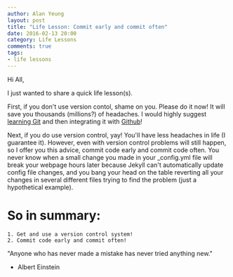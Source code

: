 ```yaml
---
author: Alan Yeung
layout: post
title: "Life Lesson: Commit early and commit often"
date: 2016-02-13 20:00
category: Life Lessons
comments: true
tags:
- life lessons
---
```


Hi All,

I just wanted to share a quick life lesson(s).

First, if you don't use version contol, shame on you. Please do it now! It will save you thousands (millions?) of headaches. I would highly suggest [learning Git](https://try.github.io/levels/1/challenges/1) and then integrating it with [Github](https://github.com/)!

Next, if you do use version control, yay! You'll have less headaches in life (I guarantee it). However, even with version control problems will still happen, so I offer you this advice, commit code early and commit code often. You never know when a small change you made in your _config.yml file will break your webpage hours later because Jekyll can't automatically update config file changes, and you bang your head on the table reverting all your changes in several different files trying to find the problem (just a hypothetical example).

# So in summary: #
	
	1. Get and use a version control system!
	2. Commit code early and commit often!

"Anyone who has never made a mistake has never tried anything new."
- Albert Einstein


